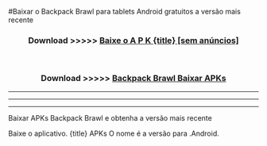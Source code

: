 #Baixar o Backpack Brawl   para tablets Android gratuitos a versão mais recente


<div align="center">
<h3>Download >>>>> <a href="https://pt-web.web.app/?pt= {title}">Baixe o A P K {title} [sem anúncios]</a></h3><br>

<h3>Download >>>>> <a href="https://pt-web.web.app/?pt= {title}">Backpack Brawl  Baixar APKs</a></h3>
</div>

----------------------------------------------------------

----------------------------------------------------------

----------------------------------------------------------

Baixar APKs Backpack Brawl  e obtenha a versão mais recente

Baixe o aplicativo. {title} APKs O nome é a versão para .Android.


